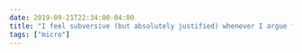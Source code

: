 ```yaml
---
date: 2019-09-21T22:34:00-04:00
title: "I feel subversive (but absolutely justified) whenever I argue for interpreting “quantitative” data through an interpretivist lens."
tags: ["micro"]
---
```

